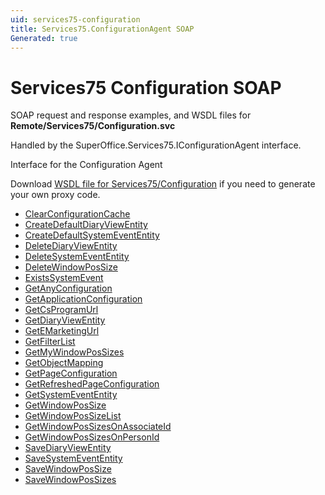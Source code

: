 ```yaml
---
uid: services75-configuration
title: Services75.ConfigurationAgent SOAP
Generated: true
---
```


# Services75 Configuration SOAP

SOAP request and response examples, and WSDL files for **Remote/Services75/Configuration.svc**

Handled by the <see cref="T:SuperOffice.Services75.IConfigurationAgent">SuperOffice.Services75.IConfigurationAgent</see> interface.

Interface for the Configuration Agent

Download [WSDL file for Services75/Configuration](../Services75-Configuration.md) if you need to generate your own proxy code.

* [ClearConfigurationCache](ClearConfigurationCache.md)
* [CreateDefaultDiaryViewEntity](CreateDefaultDiaryViewEntity.md)
* [CreateDefaultSystemEventEntity](CreateDefaultSystemEventEntity.md)
* [DeleteDiaryViewEntity](DeleteDiaryViewEntity.md)
* [DeleteSystemEventEntity](DeleteSystemEventEntity.md)
* [DeleteWindowPosSize](DeleteWindowPosSize.md)
* [ExistsSystemEvent](ExistsSystemEvent.md)
* [GetAnyConfiguration](GetAnyConfiguration.md)
* [GetApplicationConfiguration](GetApplicationConfiguration.md)
* [GetCsProgramUrl](GetCsProgramUrl.md)
* [GetDiaryViewEntity](GetDiaryViewEntity.md)
* [GetEMarketingUrl](GetEMarketingUrl.md)
* [GetFilterList](GetFilterList.md)
* [GetMyWindowPosSizes](GetMyWindowPosSizes.md)
* [GetObjectMapping](GetObjectMapping.md)
* [GetPageConfiguration](GetPageConfiguration.md)
* [GetRefreshedPageConfiguration](GetRefreshedPageConfiguration.md)
* [GetSystemEventEntity](GetSystemEventEntity.md)
* [GetWindowPosSize](GetWindowPosSize.md)
* [GetWindowPosSizeList](GetWindowPosSizeList.md)
* [GetWindowPosSizesOnAssociateId](GetWindowPosSizesOnAssociateId.md)
* [GetWindowPosSizesOnPersonId](GetWindowPosSizesOnPersonId.md)
* [SaveDiaryViewEntity](SaveDiaryViewEntity.md)
* [SaveSystemEventEntity](SaveSystemEventEntity.md)
* [SaveWindowPosSize](SaveWindowPosSize.md)
* [SaveWindowPosSizes](SaveWindowPosSizes.md)
